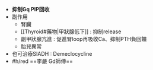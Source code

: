 - **抑制Gq PIP回收**
- 副作用
	- 腎臟
	- [[Thyroid#藥物|甲狀腺低下]] : 抑制release
	- 副甲狀腺亢進 : 促進腎loop再吸收Ca、抑制PTH負回饋
	- 胎兒異常
- 也可治療SIADH : Demeclocycline
- #h/red ==李嚴 Gd師傅==